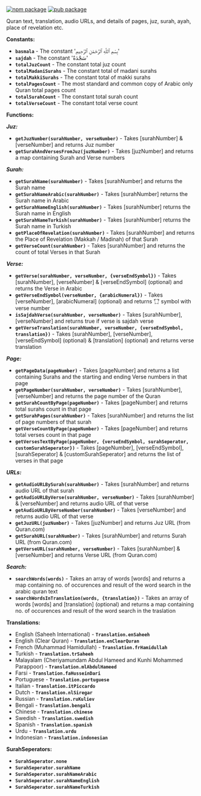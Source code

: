 [![npm package](https://img.shields.io/npm/v/quran-db.svg)](https://www.npmjs.com/package/quran-db)
[![pub package](https://img.shields.io/pub/v/quran.svg)](https://pub.dev/packages/quran)

Quran text, translation, audio URLs, and details of pages, juz, surah, ayah, place of revelation etc.

**Constants:**

- **`basmala`** - The constant 'بِسْمِ ٱللَّهِ ٱلرَّحْمَٰنِ ٱلرَّحِيمِ'
- **`sajdah`** - The constant 'سَجْدَةٌ'
- **`totalJuzCount`** - The constant total juz count
- **`totalMadaniSurahs`** - The constant total of madani surahs
- **`totalMakkiSurahs`** - The constant total of makki surahs
- **`totalPagesCount`** - The most standard and common copy of Arabic only Quran total pages count
- **`totalSurahCount`** - The constant total surah count
- **`totalVerseCount`** - The constant total verse count

**Functions:**

**_Juz:_**

- **`getJuzNumber(surahNumber, verseNumber)`** - Takes [surahNumber] & [verseNumber] and returns Juz number
- **`getSurahAndVersesFromJuz(juzNumber)`** - Takes [juzNumber] and returns a map containing Surah and Verse numbers

**_Surah:_**

- **`getSurahName(surahNumber)`** - Takes [surahNumber] and returns the Surah name
- **`getSurahNameArabic(surahNumber)`** - Takes [surahNumber] returns the Surah name in Arabic
- **`getSurahNameEnglish(surahNumber)`** - Takes [surahNumber] returns the Surah name in English
- **`getSurahNameTurkish(surahNumber)`** - Takes [surahNumber] returns the Surah name in Turkish
- **`getPlaceOfRevelation(surahNumber)`** - Takes [surahNumber] and returns the Place of Revelation (Makkah / Madinah) of that Surah
- **`getVerseCount(surahNumber)`** - Takes [surahNumber] and returns the count of total Verses in that Surah

**_Verse:_**

- **`getVerse(surahNumber, verseNumber, {verseEndSymbol})`** - Takes [surahNumber], [verseNumber] & [verseEndSymbol] (optional) and returns the Verse in Arabic
- **`getVerseEndSymbol(verseNumber, {arabicNumeral})`** - Takes [verseNumber], [arabicNumeral] (optional) and returns '۝' symbol with verse number
- **`isSajdahVerse(surahNumber, verseNumber)`** - Takes [surahNumber], [verseNumber] and returns true if verse is sajdah verse
- **`getVerseTranslation(surahNumber, verseNumber, {verseEndSymbol, translation})`** - Takes [surahNumber], [verseNumber], [verseEndSymbol] (optional) & [translation] (optional) and returns verse translation

**_Page:_**

- **`getPageData(pageNumber)`** - Takes [pageNumber] and returns a list containing Surahs and the starting and ending Verse numbers in that page
- **`getPageNumber(surahNumber, verseNumber)`** - Takes [surahNumber], [verseNumber] and returns the page number of the Quran
- **`getSurahCountByPage(pageNumber)`** - Takes [pageNumber] and returns total surahs count in that page
- **`getSurahPages(surahNumber)`** - Takes [surahNumber] and returns the list of page numbers of that surah
- **`getVerseCountByPage(pageNumber)`** - Takes [pageNumber] and returns total verses count in that page
- **`getVersesTextByPage(pageNumber, {verseEndSymbol, surahSeperator, customSurahSeperator})`** - Takes [pageNumber], [verseEndSymbol], [surahSeperator] & [customSurahSeperator] and returns the list of verses in that page

**_URLs:_**

- **`getAudioURLBySurah(surahNumber)`** - Takes [surahNumber] and returns audio URL of that surah
- **`getAudioURLByVerse(surahNumber, verseNumber)`** - Takes [surahNumber] & [verseNumber] and returns audio URL of that verse
- **`getAudioURLByVerseNumber(surahNumber)`** - Takes [verseNumber] and returns audio URL of that verse
- **`getJuzURL(juzNumber)`** - Takes [juzNumber] and returns Juz URL (from Quran.com)
- **`getSurahURL(surahNumber)`** - Takes [surahNumber] and returns Surah URL (from Quran.com)
- **`getVerseURL(surahNumber, verseNumber)`** - Takes [surahNumber] & [verseNumber] and returns Verse URL (from Quran.com)

**_Search:_**

- **`searchWords(words)`** - Takes an array of words [words] and returns a map containing no. of occurences and result of the word search in the arabic quran text
- **`searchWordsInTranslation(words, {translation})`** - Takes an array of words [words] and [translation] (optional) and returns a map containing no. of occurences and result of the word search in the traslation

**Translations:**

-   English (Saheeh International) - **`Translation.enSaheeh`**
-   English (Clear Quran) - **`Translation.enClearQuran`**
-   French (Muhammad Hamidullah) - **`Translation.frHamidullah`**
-   Turkish - **`Translation.trSaheeh`**
-   Malayalam (Cheriyamundam Abdul Hameed and Kunhi Mohammed Parappoor) - **`Translation.mlAbdulHameed`**
-   Farsi - **`Translation.faHusseinDari`**
-   Portuguese - **`Translation.portuguese`**
-   Italian - **`Translation.itPiccardo`**
-   Dutch - **`Translation.nlSiregar`**
-   Russian - **`Translation.ruKuliev`**
-   Bengali - **`Translation.bengali`**
-   Chinese - **`Translation.chinese`**
-   Swedish - **`Translation.swedish`**
-   Spanish - **`Translation.spanish`**
-   Urdu - **`Translation.urdu`**
-   Indonesian - **`Translation.indonesian`**


**SurahSeperators:**

- **`SurahSeperator.none`**
- **`SurahSeperator.surahName`**
- **`SurahSeperator.surahNameArabic`**
- **`SurahSeperator.surahNameEnglish`**
- **`SurahSeperator.surahNameTurkish`**